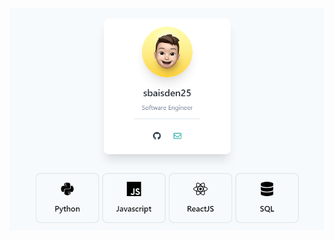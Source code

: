 <!--
**sbaisden25/sbaisden25** is a ✨ _special_ ✨ repository because its `README.md` (this file) appears on your GitHub profile.

Here are some ideas to get you started:

- 🔭 I’m currently working on ...
- 🌱 I’m currently learning ...
- 👯 I’m looking to collaborate on ...
- 🤔 I’m looking for help with ...
- 💬 Ask me about ...
- 📫 How to reach me: ...
- 😄 Pronouns: ...
- ⚡ Fun fact: ...


Hi 👋,
I'm Spencer Baisden, I'm a software engineer 👨‍💻

🔭 I’m currently working on an Issue Tracker
🌱 I’m currently learning Angular
⚡ Languages: Java, Python
📫 How to reach me: spbaisden@gmail.com

-->

![alt text :P](https://github.com/sbaisden25/portfolio/blob/main/public/images/Screenshot_9.png)

